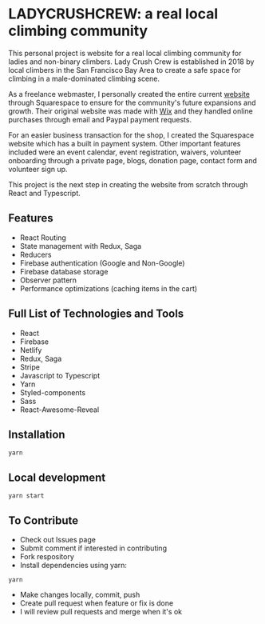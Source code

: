 # LADYCRUSHCREW: a real local climbing community

This personal project is website for a real local climbing community for ladies and non-binary climbers. Lady Crush Crew is established in 2018 by local climbers in the San Francisco Bay Area to create a safe space for climbing in a male-dominated climbing scene. 

As a freelance webmaster, I personally created the entire current [website](https://ladycrushcrew.com/) through Squarespace to ensure for the community's future expansions and growth. Their original website was made with [Wix](https://ladycrushcrew.wixsite.com/website) and they handled online purchases through email and Paypal payment requests.

For an easier business transaction for the shop, I created the Squarespace website which has a built in payment system. Other important features included were an event calendar, event registration, waivers, volunteer onboarding through a private page, blogs, donation page, contact form and volunteer sign up.

This project is the next step in creating the website from scratch through React and Typescript.

## Features

* React Routing
* State management with Redux, Saga
* Reducers
* Firebase authentication (Google and Non-Google)
* Firebase database storage
* Observer pattern
* Performance optimizations (caching items in the cart)

## Full List of Technologies and Tools

* React
* Firebase
* Netlify
* Redux, Saga
* Stripe
* Javascript to Typescript
* Yarn
* Styled-components
* Sass
* React-Awesome-Reveal

## Installation
```base
yarn 
```

## Local development
```base
yarn start
```

## To Contribute
* Check out Issues page
* Submit comment if interested in contributing
* Fork respository
* Install dependencies using yarn:
```base
yarn 
```
* Make changes locally, commit, push
* Create pull request when feature or fix is done
* I will review pull requests and merge when it's ok